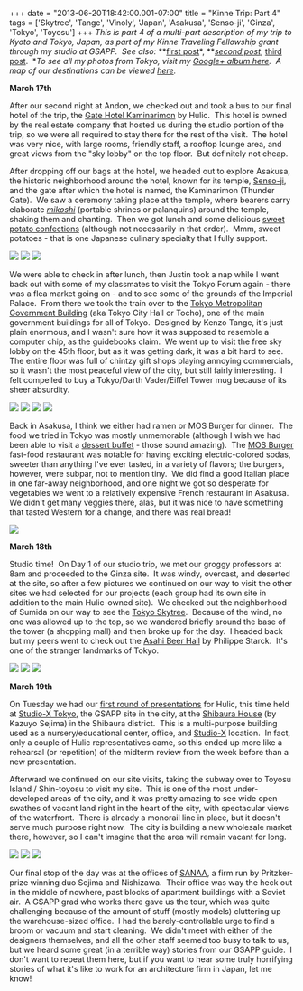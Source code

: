 +++
date = "2013-06-20T18:42:00.001-07:00"
title = "Kinne Trip: Part 4"
tags = ['Skytree', 'Tange', 'Vinoly', 'Japan', 'Asakusa', 'Senso-ji', 'Ginza', 'Tokyo', 'Toyosu']
+++
*This is part 4 of a multi-part description of my trip to Kyoto and  Tokyo, Japan, as part of my Kinne Traveling Fellowship grant through my  studio at GSAPP.  See also:* **[first post](http://notbuiltinaday.blogspot.com/2013/03/kinne-trip-japan.html)*, ***[second post](http://notbuiltinaday.blogspot.com/2013/03/kinne-trip-part-2.html)*, [third post](http://notbuiltinaday.blogspot.com/2013/06/kinne-trip-part-3.html).  **To see all my photos from Tokyo, visit my [Google+ album here](https://plus.google.com/photos/100923770373915082594/albums/5859035906123059745?authkey=CJLA38HsjZ361QE).  A map of our destinations can be viewed [here](https://maps.google.com/maps/ms?msid=201905433843519722823.0004d7ae9fa7b76b1b582&msa=0&ll=35.670232,139.704037&spn=0.022139,0.049567).*

**March 17th**

After our second night at Andon, we checked out and took a bus to our final hotel of the trip, the [Gate Hotel Kaminarimon](http://www.gate-hotel.jp/english.html) by Hulic.  This hotel is owned by the real estate company that hosted us during the studio portion of the trip, so we were all required to stay there for the rest of the visit.  The hotel was very nice, with large rooms, friendly staff, a rooftop lounge area, and great views from the "sky lobby" on the top floor.  But definitely not cheap.

After dropping off our bags at the hotel, we headed out to explore Asakusa, the historic neighborhood around the hotel, known for its temple, [Senso-ji](http://en.wikipedia.org/wiki/Sens%C5%8D-ji), and the gate after which the hotel is named, the Kaminarimon (Thunder Gate).  We saw a ceremony taking place at the temple, where bearers carry elaborate *[mikoshi](http://en.wikipedia.org/wiki/Mikoshi)* (portable shrines or palanquins) around the temple, shaking them and chanting.  Then we got lunch and some delicious [sweet potato confections](http://hungry-note.blogspot.com/2012/07/japanese-sweet-potato-cake.html) (although not necessarily in that order).  Mmm, sweet potatoes - that is one Japanese culinary specialty that I fully support.

<img src="http://3.bp.blogspot.com/-WFWnRuptdPc/UcOjgRl2B4I/AAAAAAAACTs/97jqTQ4GZ4c/s1600/IMG_8908.jpg"/>

<img src="http://4.bp.blogspot.com/-7iWsAQQ9ISQ/UcOjaMSjJKI/AAAAAAAACSk/r5SpJIRaZ80/s1600/IMG_8933.jpg"/>

<img src="http://2.bp.blogspot.com/-2R68j6B4SLA/UcOjhXrwxyI/AAAAAAAACUI/E3VWzL8OBDo/s1600/IMG_8920.jpg"/>

We were able to check in after lunch, then Justin took a nap while I went back out with some of my classmates to visit the Tokyo Forum again - there was a flea market going on - and to see some of the grounds of the Imperial Palace.  From there we took the train over to the [Tokyo Metropolitan Government Building](http://en.wikipedia.org/wiki/Tokyo_Metropolitan_Government_Building) (aka Tokyo City Hall or Tocho), one of the main government buildings for all of Tokyo.  Designed by Kenzo Tange, it's just plain enormous, and I wasn't sure how it was supposed to resemble a computer chip, as the guidebooks claim.  We went up to visit the free sky lobby on the 45th floor, but as it was getting dark, it was a bit hard to see.  The entire floor was full of chintzy gift shops playing annoying commercials, so it wasn't the most peaceful view of the city, but still fairly interesting.  I felt compelled to buy a Tokyo/Darth Vader/Eiffel Tower mug because of its sheer absurdity.

<img src="http://3.bp.blogspot.com/-5setZFH35OU/UcOjeHdQ_AI/AAAAAAAACTA/YHylPR0ObvU/s1600/IMG_8956.jpg"/>

<img src="http://4.bp.blogspot.com/-Q-Df32whW0U/UcOjeUW02bI/AAAAAAAACTE/Jgp4qii2ctY/s1600/IMG_8970.jpg"/>

<img src="http://1.bp.blogspot.com/-DNDOpxkg-NM/UcOjfVmbahI/AAAAAAAACTU/-pwN0kVC5Do/s1600/IMG_8974.jpg"/>

<img src="http://3.bp.blogspot.com/-u_aOSToR8DA/UcOjfsq8yxI/AAAAAAAACTc/XD0_IQLkUzg/s1600/IMG_8984.jpg"/>

Back in Asakusa, I think we either had ramen or MOS Burger for dinner.  The food we tried in Tokyo was mostly unmemorable (although I wish we had been able to visit a [dessert buffet](http://vaneea.com/2010/03/all-you-can-eat-dessert-buffet-sweets.html) - those sound amazing).  The [MOS Burger](http://en.wikipedia.org/wiki/MOS_Burger) fast-food restaurant was notable for having exciting electric-colored sodas, sweeter than anything I've ever tasted, in a variety of flavors; the burgers, however, were subpar, not to mention tiny.  We did find a good Italian place in one far-away neighborhood, and one night we got so desperate for vegetables we went to a relatively expensive French restaurant in Asakusa.  We didn't get many veggies there, alas, but it was nice to have something that tasted Western for a change, and there was real bread!

<img src="http://3.bp.blogspot.com/-XB9AwWa622Q/UcOjgCcyN-I/AAAAAAAACTk/2gGZlgvQxak/s1600/IMG_9001.jpg"/>

**March 18th**

Studio time!  On Day 1 of our studio trip, we met our groggy professors at 8am and proceeded to the Ginza site.  It was windy, overcast, and deserted at the site, so after a few pictures we continued on our way to visit the other sites we had selected for our projects (each group had its own site in addition to the main Hulic-owned site).  We checked out the neighborhood of Sumida on our way to see the [Tokyo Skytree](http://en.wikipedia.org/wiki/Tokyo_Skytree).  Because of the wind, no one was allowed up to the top, so we wandered briefly around the base of the tower (a shopping mall) and then broke up for the day.  I headed back but my peers went to check out the [Asahi Beer Hall](http://en.wikipedia.org/wiki/Asahi_Beer_Hall) by Philippe Starck.  It's one of the stranger landmarks of Tokyo.

<img src="http://2.bp.blogspot.com/-Rt79_j51RaA/UcOlnEhDfBI/AAAAAAAACVM/IyFiALhFjQ0/s1600/IMG_9016.jpg"/>

<img src="http://4.bp.blogspot.com/-D3IGjV8KTT8/UcOlnJ8MObI/AAAAAAAACVE/m4Z863cCt-A/s1600/IMG_9032.jpg"/>

<img src="http://1.bp.blogspot.com/-iZK0wBGXYnc/UcOlnNYK8tI/AAAAAAAACVI/R4G4PNWc2nY/s1600/IMG_9035.jpg"/>

**March 19th**

On Tuesday we had our [first round of presentations](http://www.archiroid.sakura.ne.jp/studioxtokyogsapp/?p=1350) for Hulic, this time held at [Studio-X Tokyo](http://www.archiroid.sakura.ne.jp/studioxtokyogsapp/), the GSAPP site in the city, at the [Shibaura House](http://www.shibaurahouse.jp/about/) (by Kazuyo Sejima) in the Shibaura district.  This is a multi-purpose building used as a nursery/educational center, office, and [Studio-X](http://www.arch.columbia.edu/studio-x-global) location.  In fact, only a couple of Hulic representatives came, so this ended up more like a rehearsal (or repetition) of the midterm review from the week before than a new presentation.

Afterward we continued on our site visits, taking the subway over to Toyosu Island / Shin-toyosu to visit my site.  This is one of the most under-developed areas of the city, and it was pretty amazing to see wide open swathes of vacant land right in the heart of the city, with spectacular views of the waterfront.  There is already a monorail line in place, but it doesn't serve much purpose right now.  The city is building a new wholesale market there, however, so I can't imagine that the area will remain vacant for long.

<img src="http://4.bp.blogspot.com/-1LrqIQKQqoE/UcOpRl1_spI/AAAAAAAACVo/3mXYk8bhVY0/s1600/IMG_9047.jpg"/>

<img src="http://2.bp.blogspot.com/-golVeD2rmfE/UcOpSzzaDuI/AAAAAAAACWA/oN71_VQIx9s/s1600/IMG_9090.jpg"/>

<img src="http://1.bp.blogspot.com/-Gsx_DlLZ480/UcOpTq0xdoI/AAAAAAAACWQ/99GQ_4u21H4/s1600/IMG_9116.jpg"/>

Our final stop of the day was at the offices of [SANAA](http://en.wikipedia.org/wiki/SANAA), a firm run by Pritzker-prize winning duo Sejima and Nishizawa.  Their office was way the heck out in the middle of nowhere, past blocks of apartment buildings with a Soviet air.  A GSAPP grad who works there gave us the tour, which was quite challenging because of the amount of stuff (mostly models) cluttering up the warehouse-sized office.  I had the barely-controllable urge to find a broom or vacuum and start cleaning.  We didn't meet with either of the designers themselves, and all the other staff seemed too busy to talk to us, but we heard some great (in a terrible way) stories from our GSAPP guide.  I don't want to repeat them here, but if you want to hear some truly horrifying stories of what it's like to work for an architecture firm in Japan, let me know!
